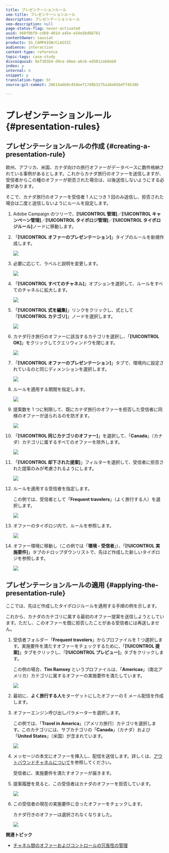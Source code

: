 ```yaml
---
title: プレゼンテーションルール
seo-title: プレゼンテーションルール
description: プレゼンテーションルール
seo-description: null
page-status-flag: never-activated
uuid: 460f06f8-cdb9-401d-a45e-e54e56d66781
contentOwner: sauviat
products: SG_CAMPAIGN/CLASSIC
audience: interaction
content-type: reference
topic-tags: case-study
discoiquuid: 8ef303b4-d9ce-40ee-a6c6-ed5012ab8eb8
index: y
internal: n
snippet: y
translation-type: ht
source-git-commit: 28614a6b0c45deef17d9b3275a16e65bdff4538b

---
```



# プレゼンテーションルール{#presentation-rules}

## プレゼンテーションルールの作成 {#creating-a-presentation-rule}

欧州、アフリカ、米国、カナダ向けの旅行オファーがデータベースに数件格納されている事例があるとします。これからカナダ旅行のオファーを送信しますが、受信者からこの種のオファーが拒否された場合は、以後送信しないようにする必要があります。

そこで、カナダ旅行のオファーを受信者 1 人につき 1 回のみ送信し、拒否された場合は二度と送信しないようにルールを設定します。

1. Adobe Campaign のツリーで、**[!UICONTROL 管理]**／**[!UICONTROL キャンペーン管理]**／**[!UICONTROL タイポロジ管理]**／**[!UICONTROL タイポロジルール]**&#x200B;ノードに移動します。
1. 「**[!UICONTROL オファーのプレゼンテーション]**」タイプのルールを新規作成します。

   ![](assets/offer_typology_example_001.png)

1. 必要に応じて、ラベルと説明を変更します。

   ![](assets/offer_typology_example_002.png)

1. 「**[!UICONTROL すべてのチャネル]**」オプションを選択して、ルールをすべてのチャネルに拡大します。

   ![](assets/offer_typology_example_003.png)

1. 「**[!UICONTROL 式を編集]**」リンクをクリックし、式として「**[!UICONTROL カテゴリ]**」ノードを選択します。

   ![](assets/offer_typology_example_004.png)

1. カナダ行き旅行のオファーに該当するカテゴリを選択し、「**[!UICONTROL OK]**」をクリックしてクエリウィンドウを閉じます。

   ![](assets/offer_typology_example_005.png)

1. 「**[!UICONTROL オファーのプレゼンテーション]**」タブで、環境内に設定されているのと同じディメンションを選択します。

   ![](assets/offer_typology_example_006.png)

1. ルールを適用する期間を指定します。

   ![](assets/offer_typology_example_007.png)

1. 提案数を 1 つに制限して、既にカナダ旅行のオファーを拒否した受信者に同様のオファーが送られるのを防ぎます。

   ![](assets/offer_typology_example_008.png)

1. 「**[!UICONTROL 同じカテゴリのオファー]**」を選択して、「**Canada**」（カナダ）カテゴリに属するすべてのオファーを除外します。

   ![](assets/offer_typology_example_020.png)

1. 「**[!UICONTROL 却下された提案]**」フィルターを選択して、受信者に拒否された提案のみが考慮されるようにします。

   ![](assets/offer_typology_example_021.png)

1. ルールを適用する受信者を指定します。

   この例では、受信者として「**Frequent travelers**」（よく旅行する人）を選択します。

   ![](assets/offer_typology_example_009.png)

1. オファーのタイポロジ内で、ルールを参照します。

   ![](assets/offer_typology_example_013.png)

1. オファー環境に移動し（この例では「**環境 - 受信者**」）、「**[!UICONTROL 実施要件]**」タブのドロップダウンリストで、先ほど作成した新しいタイポロジを参照します。

   ![](assets/offer_typology_example_014.png)

## プレゼンテーションルールの適用 {#applying-the-presentation-rule}

ここでは、先ほど作成したタイポロジルールを適用する手順の例を示します。

これから、カナダのカテゴリに属する最初のオファー提案を送信しようとしています。ただし、このオファーを既に拒否したことがある受信者には再送しません。

1. 受信者フォルダー「**Frequent travelers**」からプロファイルを 1 つ選択します。実施要件を満たすオファーをチェックするために、「**[!UICONTROL 提案]**」タブをクリックし、「**[!UICONTROL プレビュー]**」タブをクリックします。

   この例の場合、**Tim Ramsey** というプロファイルは、「**Americas**」（南北アメリカ）カテゴリに属するオファーの実施要件を満たしています。

   ![](assets/offer_typology_example_015.png)

1. 最初に、**よく旅行する人**&#x200B;をターゲットにしたオファーの E メール配信を作成します。
1. オファーエンジン呼び出しパラメーターを選択します。

   この例では、「**Travel in America**」（アメリカ旅行）カテゴリを選択します。このカテゴリには、サブカテゴリの「**Canada**」（カナダ）および「**United States**」（米国）が含まれています。

   ![](assets/offer_typology_example_016.png)

1. メッセージの本文にオファーを挿入し、配信を送信します。詳しくは、[アウトバウンドチャネルについて](../../interaction/using/about-outbound-channels.md)を参照してください。

   受信者に、実施要件を満たすオファーが届きます。

1. 提案履歴を見ると、この受信者はカナダのオファーを拒否しています。

   ![](assets/offer_typology_example_018.png)

1. この受信者の現在の実施要件に合ったオファーをチェックします。

   カナダ行きのオファーは選択されなくなりました。

   ![](assets/offer_typology_example_019.png)

**関連トピック**

* [チャネル間のオファーおよびコントロールの冗長性の管理](https://helpx.adobe.com/jp/campaign/kb/simplifying-campaign-management-acc.html#Manageoffersandcontrolredundancyacrosschannels)